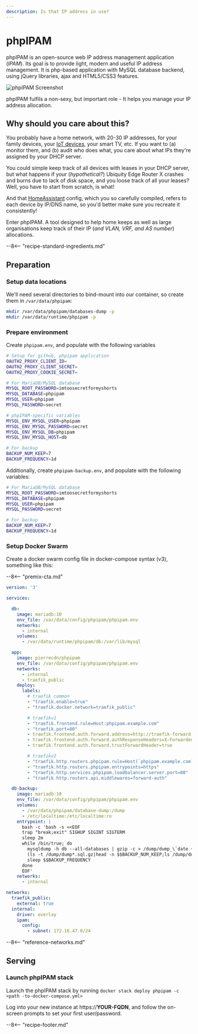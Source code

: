 ```yaml
---
description: Is that IP address in use?
---
```


# phpIPAM

phpIPAM is an open-source web IP address management application (_IPAM_). Its goal is to provide light, modern and useful IP address management. It is php-based application with MySQL database backend, using jQuery libraries, ajax and HTML5/CSS3 features.

![phpIPAM Screenshot](../images/phpipam.png)

phpIPAM fulfils a non-sexy, but important role - It helps you manage your IP address allocation.

## Why should you care about this?

You probably have a home network, with 20-30 IP addresses, for your family devices, your [IoT devices](/recipes/homeassistant), your smart TV, etc. If you want to (a) monitor them, and (b) audit who does what, you care about what IPs they're assigned by your DHCP server.

You could simple keep track of all devices with leases in your DHCP server, but what happens if your (_hypothetical?_) Ubiquity Edge Router X crashes and burns due to lack of disk space, and you loose track of all your leases? Well, you have to start from scratch, is what!

And that [HomeAssistant](/recipes/homeassistant/) config, which you so carefully compiled, refers to each device by IP/DNS name, so you'd better make sure you recreate it consistently!

Enter phpIPAM. A tool designed to help home keeps as well as large organisations keep track of their IP (_and VLAN, VRF, and AS number_) allocations.

--8<-- "recipe-standard-ingredients.md"

## Preparation

### Setup data locations

We'll need several directories to bind-mount into our container, so create them in `/var/data/phpipam`:

```bash
mkdir /var/data/phpipam/databases-dump -p
mkdir /var/data/runtime/phpipam -p
```

### Prepare environment

Create `phpipam.env`, and populate with the following variables

```bash
# Setup for github, phpipam application
OAUTH2_PROXY_CLIENT_ID=
OAUTH2_PROXY_CLIENT_SECRET=
OAUTH2_PROXY_COOKIE_SECRET=

# For MariaDB/MySQL database
MYSQL_ROOT_PASSWORD=imtoosecretformyshorts
MYSQL_DATABASE=phpipam
MYSQL_USER=phpipam
MYSQL_PASSWORD=secret

# phpIPAM-specific variables
MYSQL_ENV_MYSQL_USER=phpipam
MYSQL_ENV_MYSQL_PASSWORD=secret
MYSQL_ENV_MYSQL_DB=phpipam
MYSQL_ENV_MYSQL_HOST=db

# For backup
BACKUP_NUM_KEEP=7
BACKUP_FREQUENCY=1d
```

Additionally, create `phpipam-backup.env`, and populate with the following variables:

```bash
# For MariaDB/MySQL database
MYSQL_ROOT_PASSWORD=imtoosecretformyshorts
MYSQL_DATABASE=phpipam
MYSQL_USER=phpipam
MYSQL_PASSWORD=secret

# For backup
BACKUP_NUM_KEEP=7
BACKUP_FREQUENCY=1d
```

### Setup Docker Swarm

Create a docker swarm config file in docker-compose syntax (v3), something like this:

--8<-- "premix-cta.md"

```yaml
version: '3'

services:

  db:
    image: mariadb:10
    env_file: /var/data/config/phpipam/phpipam.env
    networks:
      - internal
    volumes:
      - /var/data/runtime/phpipam/db:/var/lib/mysql

  app:
    image: pierrecdn/phpipam
    env_file: /var/data/config/phpipam/phpipam.env
    networks:
      - internal
      - traefik_public
    deploy:
      labels:
        # traefik common
        - "traefik.enable=true"
        - "traefik.docker.network=traefik_public"

        # traefikv1
        - "traefik.frontend.rule=Host:phpipam.example.com"
        - "traefik.port=80"
        - traefik.frontend.auth.forward.address=http://traefik-forward-auth:4181
        - traefik.frontend.auth.forward.authResponseHeaders=X-Forwarded-User
        - traefik.frontend.auth.forward.trustForwardHeader=true           

        # traefikv2
        - "traefik.http.routers.phpipam.rule=Host(`phpipam.example.com`)"
        - "traefik.http.routers.phpipam.entrypoints=https"
        - "traefik.http.services.phpipam.loadbalancer.server.port=80" 
        - "traefik.http.routers.api.middlewares=forward-auth"           

  db-backup:
    image: mariadb:10
    env_file: /var/data/config/phpipam/phpipam.env
    volumes:
      - /var/data/phpipam/database-dump:/dump
      - /etc/localtime:/etc/localtime:ro
    entrypoint: |
      bash -c 'bash -s <<EOF
      trap "break;exit" SIGHUP SIGINT SIGTERM
      sleep 2m
      while /bin/true; do
        mysqldump -h db --all-databases | gzip -c > /dump/dump_\`date +%d-%m-%Y"_"%H_%M_%S\`.sql.gz
        (ls -t /dump/dump*.sql.gz|head -n $$BACKUP_NUM_KEEP;ls /dump/dump*.sql.gz)|sort|uniq -u|xargs rm -- {}
        sleep $$BACKUP_FREQUENCY
      done
      EOF'
    networks:
      - internal

networks:
  traefik_public:
    external: true
  internal:
    driver: overlay
    ipam:
      config:
        - subnet: 172.16.47.0/24
```

--8<-- "reference-networks.md"

## Serving

### Launch phpIPAM stack

Launch the phpIPAM stack by running `docker stack deploy phpipam -c <path -to-docker-compose.yml>`

Log into your new instance at https://**YOUR-FQDN**, and follow the on-screen prompts to set your first user/password.

[^1]: If you wanted to expose the phpIPAM UI directly, you could remove the `traefik.http.routers.api.middlewares` label from the app container :thumbsup:

--8<-- "recipe-footer.md"

